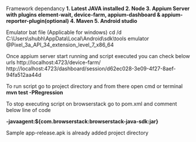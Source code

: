 Framework dependancy
**1. Latest JAVA installed
2. Node
3. Appium Server with plugins element-wait, device-farm, appium-dashboard & appium-reporter-plugin(optional)
4. Maven
5. Android studio**

Emulator bat file (Applicable for windows)
cd /d C:\Users\shubh\AppData\Local\Android\sdk\tools
 emulator @Pixel_3a_API_34_extension_level_7_x86_64

Once appium server start running and script executed you can check below urls 
http://localhost:4723/device-farm/
http://localhost:4723/dashboard/session/d62ec028-3e09-4f27-8aef-94fa512aa44d


To run script go to project directory and from there open cmd or terminal
**mvn test -PRegression**

To stop executing script on browserstack go to pom.xml and comment below line of code

**<argLine>
    -javaagent:${com.browserstack:browserstack-java-sdk:jar}
 </argLine>**

Sample app-release.apk is already added project directory
